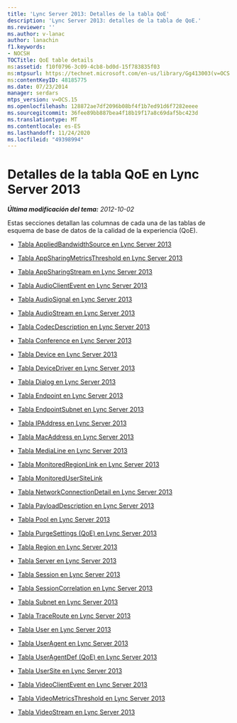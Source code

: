 ```yaml
---
title: 'Lync Server 2013: Detalles de la tabla QoE'
description: 'Lync Server 2013: detalles de la tabla de QoE.'
ms.reviewer: ''
ms.author: v-lanac
author: lanachin
f1.keywords:
- NOCSH
TOCTitle: QoE table details
ms:assetid: f10f0796-3c09-4cb8-bd0d-15f783835f03
ms:mtpsurl: https://technet.microsoft.com/en-us/library/Gg413003(v=OCS.15)
ms:contentKeyID: 48185775
ms.date: 07/23/2014
manager: serdars
mtps_version: v=OCS.15
ms.openlocfilehash: 128872ae7df2096b08bf4f1b7ed91d6f7282eeee
ms.sourcegitcommit: 36fee89bb887bea4f18b19f17a8c69daf5bc423d
ms.translationtype: MT
ms.contentlocale: es-ES
ms.lasthandoff: 11/24/2020
ms.locfileid: "49398994"
---
```

# <a name="qoe-table-details-in-lync-server-2013"></a>Detalles de la tabla QoE en Lync Server 2013

<div data-xmlns="http://www.w3.org/1999/xhtml">

<div class="topic" data-xmlns="http://www.w3.org/1999/xhtml" data-msxsl="urn:schemas-microsoft-com:xslt" data-cs="https://msdn.microsoft.com/">

<div data-asp="https://msdn2.microsoft.com/asp">



</div>

<div id="mainSection">

<div id="mainBody">

<span> </span>

_**Última modificación del tema:** 2012-10-02_

Estas secciones detallan las columnas de cada una de las tablas de esquema de base de datos de la calidad de la experiencia (QoE).

  - [Tabla AppliedBandwidthSource en Lync Server 2013](lync-server-2013-appliedbandwidthsource-table.md)

  - [Tabla AppSharingMetricsThreshold en Lync Server 2013](lync-server-2013-appsharingmetricsthreshold-table.md)

  - [Tabla AppSharingStream en Lync Server 2013](lync-server-2013-appsharingstream-table.md)

  - [Tabla AudioClientEvent en Lync Server 2013](lync-server-2013-audioclientevent-table.md)

  - [Tabla AudioSignal en Lync Server 2013](lync-server-2013-audiosignal-table.md)

  - [Tabla AudioStream en Lync Server 2013](lync-server-2013-audiostream-table.md)

  - [Tabla CodecDescription en Lync Server 2013](lync-server-2013-codecdescription-table.md)

  - [Tabla Conference en Lync Server 2013](lync-server-2013-conference-table.md)

  - [Tabla Device en Lync Server 2013](lync-server-2013-device-table.md)

  - [Tabla DeviceDriver en Lync Server 2013](lync-server-2013-devicedriver-table.md)

  - [Tabla Dialog en Lync Server 2013](lync-server-2013-dialog-table.md)

  - [Tabla Endpoint en Lync Server 2013](lync-server-2013-endpoint-table.md)

  - [Tabla EndpointSubnet en Lync Server 2013](lync-server-2013-endpointsubnet-table.md)

  - [Tabla IPAddress en Lync Server 2013](lync-server-2013-ipaddress-table.md)

  - [Tabla MacAddress en Lync Server 2013](lync-server-2013-macaddress-table.md)

  - [Tabla MediaLine en Lync Server 2013](lync-server-2013-medialine-table.md)

  - [Tabla MonitoredRegionLink en Lync Server 2013](lync-server-2013-monitoredregionlink-table.md)

  - [Tabla MonitoredUserSiteLink](monitoredusersitelink-table.md)

  - [Tabla NetworkConnectionDetail en Lync Server 2013](lync-server-2013-networkconnectiondetail-table.md)

  - [Tabla PayloadDescription en Lync Server 2013](lync-server-2013-payloaddescription-table.md)

  - [Tabla Pool en Lync Server 2013](lync-server-2013-pool-table.md)

  - [Tabla PurgeSettings (QoE) en Lync Server 2013](lync-server-2013-purgesettings-table-qoe.md)

  - [Tabla Region en Lync Server 2013](lync-server-2013-region-table.md)

  - [Tabla Server en Lync Server 2013](lync-server-2013-server-table.md)

  - [Tabla Session en Lync Server 2013](lync-server-2013-session-table.md)

  - [Tabla SessionCorrelation en Lync Server 2013](lync-server-2013-sessioncorrelation-table.md)

  - [Tabla Subnet en Lync Server 2013](lync-server-2013-subnet-table.md)

  - [Tabla TraceRoute en Lync Server 2013](lync-server-2013-traceroute-table.md)

  - [Tabla User en Lync Server 2013](lync-server-2013-user-table.md)

  - [Tabla UserAgent en Lync Server 2013](lync-server-2013-useragent-table.md)

  - [Tabla UserAgentDef (QoE) en Lync Server 2013](lync-server-2013-useragentdef-table-qoe.md)

  - [Tabla UserSite en Lync Server 2013](lync-server-2013-usersite-table.md)

  - [Tabla VideoClientEvent en Lync Server 2013](lync-server-2013-videoclientevent-table.md)

  - [Tabla VideoMetricsThreshold en Lync Server 2013](lync-server-2013-videometricsthreshold-table.md)

  - [Tabla VideoStream en Lync Server 2013](lync-server-2013-videostream-table.md)

</div>

<span> </span>

</div>

</div>

</div>


